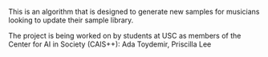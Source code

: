 This is an algorithm that is designed to generate new samples for musicians looking to update their sample library.

The project is being worked on by students at USC as members of the Center for AI in Society (CAIS++):
Ada Toydemir, Priscilla Lee
